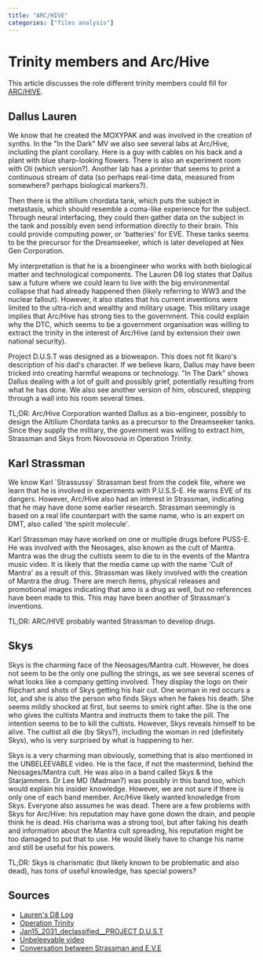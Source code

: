 ```yaml
---
title: "ARC/HIVE"
categories: ["files analysis"]
---
```

# Trinity members and Arc/Hive

This article discusses the role different trinity members could fill for [ARC/HIVE](../../lore/archive).

## Dallus Lauren

We know that he created the MOXYPAK and was involved in the creation of synths. In the "In the Dark" MV we also see several 
labs at Arc/Hive, including the plant corollary. Here is a guy with cables on his back and a plant with blue sharp-looking 
flowers. There is also an experiment room with Oli (which version?). Another lab has a printer that seems to print 
a continuous stream of data (so perhaps real-time data, measured from somewhere? perhaps biological markers?).

Then there is the altilium chordata tank, which puts the subject in metastasis, which should resemble a coma-like 
experience for the subject. Through neural interfacing, they could then gather data on the subject in the tank and 
possibly even send information directly to their brain. This could provide computing power, or 'batteries' for EVE. These 
tanks seems to be the precursor for the Dreamseeker, which is later developed at Nex Gen Corporation.

My interpretation is that he is a bioengineer who works with both biological matter and technological components. 
The Lauren D8 log states that Dallus saw a future where we could learn to live with the big environmental collapse that 
had already happened then (likely referring to WW3 and the nuclear fallout).
However, it also states that his current inventions were limited to the ultra-rich and wealthy and military usage. 
This military usage implies that Arc/Hive has strong ties to the government. This could explain why the DTC, which seems 
to be a government organisation was willing to extract the trinity in the interest of Arc/Hive (and by extension their own 
national security).

Project D.U.S.T was designed as a bioweapon. This does not fit Ikaro's description of his dad's character. If we believe 
Ikaro, Dallus may have been tricked into creating harmful weapons or technology. "In The Dark" shows Dallus dealing with 
a lot of guilt and possibly grief, potentially resulting from what he has done. We also see another version of him, obscured, 
stepping through a wall into his room several times.

TL;DR: Arc/Hive Corporation wanted Dallus as a bio-engineer, possibly to design the Altilium Chordata tanks as a precursor to the 
Dreamseeker tanks. Since they supply the military, the government was willing to extract him, Strassman and Skys from Novosovia in Operation 
Trinity.

## Karl Strassman

We know Karl ´Strassussy´ Strassman best from the codek file, where we learn that he is involved in experiments with 
P.U.S.S-E. He warns EVE of its dangers. However, Arc/Hive also had an interest in Strassman, indicating that he may have 
done some earlier research. Strassman seemingly is based on a real life counterpart with the same name, who is an expert 
on DMT, also called 'the spirit molecule'.

Karl Strassman may have worked on one or multiple drugs before PUSS-E. He was involved with the Neosages, also known as 
the cult of Mantra. Mantra was the drug the cultists seem to die to in the events of the Mantra music video. It is likely 
that the media came up with the name 'Cult of Mantra' as a result of this. Strassman was likely involved with the creation 
of Mantra the drug. There are merch items, physical releases and promotional images indicating that amo is a drug as well, 
but no references have been made to this. This may have been another of Strassman's inventions.

TL;DR: ARC/HIVE probably wanted Strassman to develop drugs.

## Skys

Skys is the charming face of the Neosages/Mantra cult. However, he does not seem to be the only one pulling the strings, 
as we see several scenes of what looks like a company getting involved. They display the logo on their flipchart and 
shots of Skys getting his hair cut. One woman in red occurs a lot, and she is also the person who finds Skys 
when he fakes his death. She seems mildly shocked at first, but seems to smirk right after. She is the one who gives 
the cultists Mantra and instructs them to take the pill. The intention seems to be to kill the cultists. However, Skys 
reveals himself to be alive. The cultist all die (by Skys?), including the woman in red (definitely Skys), who is very 
surprised by what is happening to her.

Skys is a very charming man obviously, something that is also mentioned in the UNBELEEVABLE video. He is the face, 
if not the mastermind, behind the Neosages/Mantra cult. He was also in a band called Skys & the Starjammers. Dr Lee MD (Madman?) 
was possibly in this band too, which would explain his insider knowledge. However, we are not sure if there is only one of 
each band member.
Arc/Hive likely wanted knowledge from Skys. Everyone also assumes he was dead. There are a few problems with Skys for 
Arc/Hive: his reputation may have gone down the drain, and people think he is dead. His charisma was a strong tool, but 
after faking his death and information about the Mantra cult spreading,
his reputation might be too damaged to put that to use.
He would likely have to change his name and still be useful for his powers.

TL;DR: Skys is charismatic (but likely known to be problematic and also dead),
has tons of useful knowledge, has special powers?

## Sources

- [Lauren's D8 Log](../lauren_d8_log)
- [Operation Trinity](../trinity_document)
- [Jan15_2031_declassified__PROJECT D.U.S.T](../project_dust)
- [Unbeleevable video](../unbeleevable)
- [Conversation between Strassman and E.V.E](../strassmancodec)